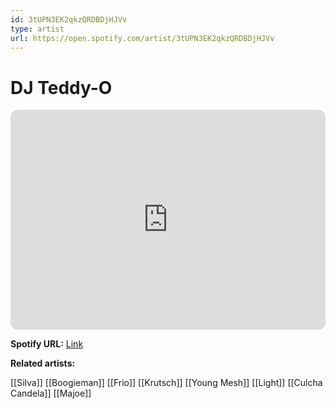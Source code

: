 ```yaml
---
id: 3tUPN3EK2qkzQRDBDjHJVv
type: artist
url: https://open.spotify.com/artist/3tUPN3EK2qkzQRDBDjHJVv
---
```

# DJ Teddy-O

<iframe style="border-radius:12px" src="https://open.spotify.com/embed/artist/3tUPN3EK2qkzQRDBDjHJVv" width="100%" height="352" frameBorder="0" allowfullscreen="" allow="autoplay; clipboard-write; encrypted-media; fullscreen; picture-in-picture" loading="lazy"></iframe>

**Spotify URL:** [Link](https://open.spotify.com/artist/3tUPN3EK2qkzQRDBDjHJVv)

**Related artists:**

[[Silva]]
[[Boogieman]]
[[Frio]]
[[Krutsch]]
[[Young Mesh]]
[[Light]]
[[Culcha Candela]]
[[Majoe]]
